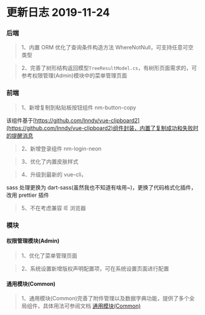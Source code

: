 # 更新日志 2019-11-24

### 后端

> 1、内置 ORM 优化了查询条件构造方法 WhereNotNull，可支持任意可空类型

> 2、完善了树形结构返回模型`TreeResultModel.cs`，有树形页面需求的，可参考权限管理(Admin)模块中的菜单管理页面

### 前端

> 1、新增复制到粘贴板按钮组件 nm-button-copy

该组件基于[https://github.com/Inndy/vue-clipboard2](https://github.com/Inndy/vue-clipboard2)组件封装，内置了复制成功和失败时的提醒消息

> 2、新增登录组件 nm-login-neon

<nm-img id="20191119112807"/>

> 3、优化了内置皮肤样式

> 4、升级到最新的 vue-cli，

sass 处理更换为 dart-sass(虽然我也不知道有啥用~)，更换了代码格式化插件，改用 prettier 插件

> 5、不在考虑兼容 IE 浏览器

### 模块

#### 权限管理模块(Admin)

> 1、优化了菜单管理页面

> 2、系统设置新增版权声明配置项，可在系统设置页面进行配置

#### 通用模块(Common)

> 1、通用模块(Common)完善了附件管理以及数据字典功能，提供了多个全局组件，具体用法可参阅文档 [通用模块(Common)](../modules/Common.md)

<nm-sponsor/>
